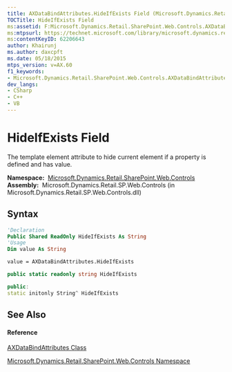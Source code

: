 ```yaml
---
title: AXDataBindAttributes.HideIfExists Field (Microsoft.Dynamics.Retail.SharePoint.Web.Controls)
TOCTitle: HideIfExists Field
ms:assetid: F:Microsoft.Dynamics.Retail.SharePoint.Web.Controls.AXDataBindAttributes.HideIfExists
ms:mtpsurl: https://technet.microsoft.com/library/microsoft.dynamics.retail.sharepoint.web.controls.axdatabindattributes.hideifexists(v=AX.60)
ms:contentKeyID: 62206643
author: Khairunj
ms.author: daxcpft
ms.date: 05/18/2015
mtps_version: v=AX.60
f1_keywords:
- Microsoft.Dynamics.Retail.SharePoint.Web.Controls.AXDataBindAttributes.HideIfExists
dev_langs:
- CSharp
- C++
- VB
---
```


# HideIfExists Field

The template element attribute to hide current element if a property is defined and has value.

**Namespace:**  [Microsoft.Dynamics.Retail.SharePoint.Web.Controls](microsoft-dynamics-retail-sharepoint-web-controls-namespace.md)  
**Assembly:**  Microsoft.Dynamics.Retail.SP.Web.Controls (in Microsoft.Dynamics.Retail.SP.Web.Controls.dll)

## Syntax

``` vb
'Declaration
Public Shared ReadOnly HideIfExists As String
'Usage
Dim value As String

value = AXDataBindAttributes.HideIfExists
```

``` csharp
public static readonly string HideIfExists
```

``` c++
public:
static initonly String^ HideIfExists
```

## See Also

#### Reference

[AXDataBindAttributes Class](axdatabindattributes-class-microsoft-dynamics-retail-sharepoint-web-controls.md)

[Microsoft.Dynamics.Retail.SharePoint.Web.Controls Namespace](microsoft-dynamics-retail-sharepoint-web-controls-namespace.md)

